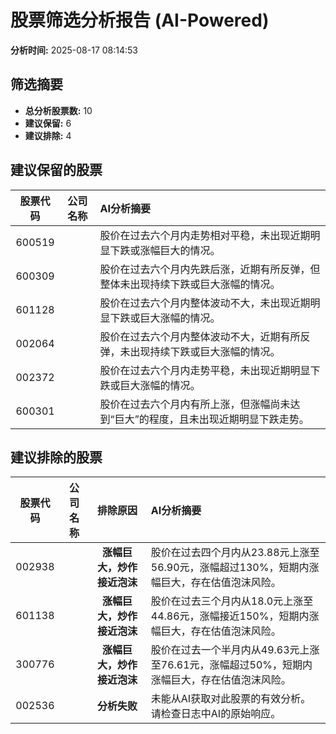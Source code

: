# 股票筛选分析报告 (AI-Powered)

**分析时间:** 2025-08-17 08:14:53

## 筛选摘要

- **总分析股票数:** 10
- **建议保留:** 6
- **建议排除:** 4

## 建议保留的股票

| 股票代码 | 公司名称 | AI分析摘要 |
|:---:|:---:|:---|
| 600519 |  | 股价在过去六个月内走势相对平稳，未出现近期明显下跌或涨幅巨大的情况。 |
| 600309 |  | 股价在过去六个月内先跌后涨，近期有所反弹，但整体未出现持续下跌或巨大涨幅的情况。 |
| 601128 |  | 股价在过去六个月内整体波动不大，未出现近期明显下跌或巨大涨幅的情况。 |
| 002064 |  | 股价在过去六个月内整体波动不大，近期有所反弹，未出现持续下跌或巨大涨幅的情况。 |
| 002372 |  | 股价在过去六个月内走势平稳，未出现近期明显下跌或巨大涨幅的情况。 |
| 600301 |  | 股价在过去六个月内有所上涨，但涨幅尚未达到“巨大”的程度，且未出现近期明显下跌走势。 |

## 建议排除的股票

| 股票代码 | 公司名称 | 排除原因 | AI分析摘要 |
|:---:|:---:|:---:|:---|
| 002938 |  | **涨幅巨大，炒作接近泡沫** | 股价在过去四个月内从23.88元上涨至56.90元，涨幅超过130%，短期内涨幅巨大，存在估值泡沫风险。 |
| 601138 |  | **涨幅巨大，炒作接近泡沫** | 股价在过去三个月内从18.0元上涨至44.86元，涨幅接近150%，短期内涨幅巨大，存在估值泡沫风险。 |
| 300776 |  | **涨幅巨大，炒作接近泡沫** | 股价在过去一个半月内从49.63元上涨至76.61元，涨幅超过50%，短期内涨幅巨大，存在估值泡沫风险。 |
| 002536 |  | **分析失败** | 未能从AI获取对此股票的有效分析。请检查日志中AI的原始响应。 |
